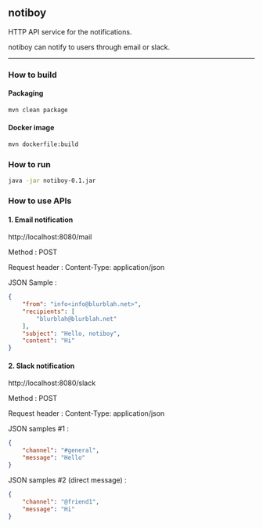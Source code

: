 
## notiboy

HTTP API service for the notifications.

notiboy can notify to users through email or slack. 

---

### How to build

#### Packaging

```bash
mvn clean package
```

#### Docker image

```bash
mvn dockerfile:build
```

### How to run

```bash
java -jar notiboy-0.1.jar
```

### How to use APIs

#### 1. Email notification
http://localhost:8080/mail

Method : POST

Request header : Content-Type: application/json

JSON Sample :

```json
{
    "from": "info<info@blurblah.net>",
    "recipients": [
        "blurblah@blurblah.net"
    ],
    "subject": "Hello, notiboy",	
    "content": "Hi"
}
```
#### 2. Slack notification
http://localhost:8080/slack

Method : POST

Request header : Content-Type: application/json

JSON samples #1 :

```json
{
    "channel": "#general",
    "message": "Hello"
}
```

JSON samples #2 (direct message) :

```json
{
    "channel": "@friend1",
    "message": "Hi"
}
```
